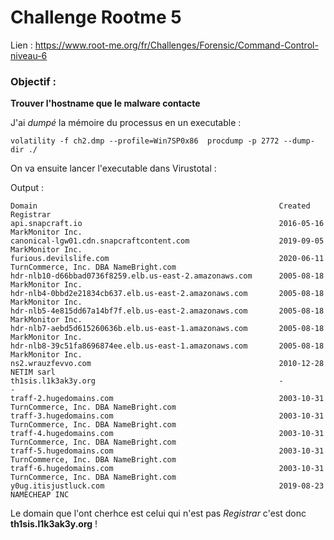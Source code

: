 # Challenge Rootme 5

Lien : https://www.root-me.org/fr/Challenges/Forensic/Command-Control-niveau-6

### Objectif :

**Trouver l'hostname que le malware contacte**

J'ai *dumpé* la mémoire du processus en un executable :

    volatility -f ch2.dmp --profile=Win7SP0x86  procdump -p 2772 --dump-dir ./  

On va ensuite lancer l'executable dans Virustotal : 

Output : 

    Domain 	 	                                                Created 	Registrar
    api.snapcraft.io 		                                    2016-05-16 	MarkMonitor Inc.
    canonical-lgw01.cdn.snapcraftcontent.com 		            2019-09-05 	MarkMonitor Inc.
    furious.devilslife.com 		                                2020-06-11 	TurnCommerce, Inc. DBA NameBright.com
    hdr-nlb10-d66bbad0736f8259.elb.us-east-2.amazonaws.com 		2005-08-18 	MarkMonitor Inc.
    hdr-nlb4-0bbd2e21834cb637.elb.us-east-2.amazonaws.com 		2005-08-18 	MarkMonitor Inc.
    hdr-nlb5-4e815dd67a14bf7f.elb.us-east-2.amazonaws.com 		2005-08-18 	MarkMonitor Inc.
    hdr-nlb7-aebd5d615260636b.elb.us-east-1.amazonaws.com 		2005-08-18 	MarkMonitor Inc.
    hdr-nlb8-39c51fa8696874ee.elb.us-east-1.amazonaws.com 		2005-08-18 	MarkMonitor Inc.
    ns2.wrauzfevvo.com 		                                    2010-12-28 	NETIM sarl
    th1sis.l1k3ak3y.org 		                                - 	        -
    traff-2.hugedomains.com 		                            2003-10-31 	TurnCommerce, Inc. DBA NameBright.com
    traff-3.hugedomains.com 		                            2003-10-31 	TurnCommerce, Inc. DBA NameBright.com
    traff-4.hugedomains.com 		                            2003-10-31 	TurnCommerce, Inc. DBA NameBright.com
    traff-5.hugedomains.com 		                            2003-10-31 	TurnCommerce, Inc. DBA NameBright.com
    traff-6.hugedomains.com 		                            2003-10-31 	TurnCommerce, Inc. DBA NameBright.com
    y0ug.itisjustluck.com 		                                2019-08-23 	NAMECHEAP INC

Le domain que l'ont cherhce est celui qui n'est pas *Registrar* c'est donc **th1sis.l1k3ak3y.org** !